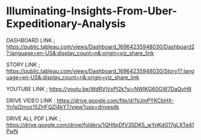 # Illuminating-Insights-From-Uber-Expeditionary-Analysis

DASHBOARD LINK ; https://public.tableau.com/views/Dashboard_16964235948030/Dashboard2?:language=en-US&:display_count=n&:origin=viz_share_link

STORY LINK ; https://public.tableau.com/views/Dashboard_16964235948030/Story1?:language=en-US&:display_count=n&:origin=viz_share_link

YOUTUBE LINK ; https://youtu.be/WdRVjVxPI2k?si=NWIKG60GW7DaQvH8

DRIVE VIDEO LINK ; https://drive.google.com/file/d/1VJmPYKCbHX-Yn1sI2moz15ZHFQZl4kY7/view?usp=drivesdk

DRIVE ALL PDF LINK ; https://drive.google.com/drive/folders/1QHltpDfV35DK5_wYqKdG17gLXTe41PwN
